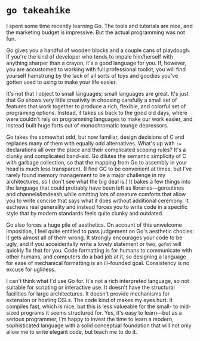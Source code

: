 # `go takeahike`

I spent some time recently learning Go.  The tools and tutorials are nice, and the marketing budget is impressive.  But the actual programming was not fun.

Go gives you a handful of wooden blocks and a couple cans of playdough.  If you're the kind of developer who tends to impale him/herself with anything sharper than a crayon, it's a good language for you.  If, however, you are accustomed to working with full professional toolkit, you will find yourself hamstrung by the lack of all sorts of toys and goodies you've gotten used to using to make your life easier.  

It's not that I object to small languages; small languages are great.  It's just that Go shows very little creativity in choosing carefully a small set of features that work together to produce a rich, flexible, and colorful set of programing options.  Instead, it takes us back to the good old days, where were couldn't rely on programming languages to make our work easier, and instead built huge forts out of monochromatic tounge depressors.

Go takes the somewhat odd, but now familiar, design decisions of C and replaces many of them with equally odd alternatives.  What's up with `:=` declarations all over the place and their complicated scoping rules?  It's a clunky and complicated band-aid.  Go dilutes the semantic simplicity of C with garbage collection, so that the mapping from Go to assembly in your head is much less transparent.  (I find GC to be convenient at times, but I've rarely found memory management to be a major challenge in my architectures, so I don't see what the big deal is.)  It bakes a few things into the language that could probably have been left as libraries&mdash;goroutines and channels&mdeash;while omitting lots of creature comforts that allow you to write concise that says what it does without additional ceremony.  It eschews real generality and instead forces you to write code in a specific style that by modern standards feels quite clunky and outdated.

Go also forces a huge pile of aesthetics.  On account of this unwelcome imposition, I feel quite entitled to pass judgement on Go's aesthetic chocies: it gets almost all of them wrong.  It strongly encourages your code to be ugly, and if you acceidentally write a lovely statement or two, `gofmt` will quickly fix that for you.  Code formatting is for humans to communicate with other humans, and computers do a bad job at it, so designing a language for ease of mechanical formatting is an ill-founded goal.  Consistency is no excuse for ugliness.

I can't think what I'd use Go for.  It's not a rich interpreted language, so not suitable for scripting or interactive use.  It doesn't have the structural facilities for large architectures.  It doesn't provide mechanisms for extension or hosting DSLs.  The code kind of makes my eyes hurt.  It compiles fast, which is nice, but this is less valueable for the small- to mid-sized programs it seems structured for.  Yes, it's easy to learn&mdash;but as a serious programmer, I'm happy to invest the time to learn a modern, sophisticated language with a solid conceptual foundation that will not only allow me to write elegant code, but teach me to do it.

